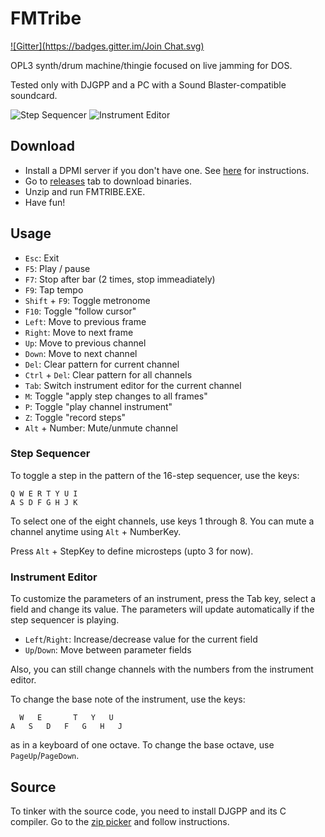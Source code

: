 # FMTribe #
[![Gitter](https://badges.gitter.im/Join Chat.svg)](https://gitter.im/munshkr/fmtribe?utm_source=badge&utm_medium=badge&utm_campaign=pr-badge&utm_content=badge)

OPL3 synth/drum machine/thingie focused on live jamming for DOS.

Tested only with DJGPP and a PC with a Sound Blaster-compatible soundcard.

![Step Sequencer](https://i.imgur.com/4EfKrE2.gif)&nbsp;![Instrument Editor](http://i.imgur.com/fkLsV9T.png)

## Download ##

* Install a DPMI server if you don't have one. See [here](https://github.com/munshkr/fmtribe/wiki/Install-DPMI-server) for instructions.
* Go to [releases](https://github.com/munshkr/fmtribe/releases) tab to download
  binaries.
* Unzip and run FMTRIBE.EXE.
* Have fun!

## Usage ##

* `Esc`: Exit
* `F5`: Play / pause
* `F7`: Stop after bar (2 times, stop immeadiately)
* `F9`: Tap tempo
* `Shift` + `F9`: Toggle metronome
* `F10`: Toggle "follow cursor"
* `Left`: Move to previous frame
* `Right`: Move to next frame
* `Up`: Move to previous channel
* `Down`: Move to next channel
* `Del`: Clear pattern for current channel
* `Ctrl` + `Del`: Clear pattern for all channels
* `Tab`: Switch instrument editor for the current channel
* `M`: Toggle "apply step changes to all frames"
* `P`: Toggle "play channel instrument"
* `Z`: Toggle "record steps"
* `Alt` + Number: Mute/unmute channel

### Step Sequencer ###

To toggle a step in the pattern of the 16-step sequencer, use the keys:

    Q W E R T Y U I
    A S D F G H J K

To select one of the eight channels, use keys 1 through 8.
You can mute a channel anytime using `Alt` + NumberKey.

Press `Alt` + StepKey to define microsteps (upto 3 for now).

### Instrument Editor ###

To customize the parameters of an instrument, press the Tab key, select a field
and change its value. The parameters will update automatically if the step
sequencer is playing.

* `Left`/`Right`: Increase/decrease value for the current field
* `Up`/`Down`: Move between parameter fields

Also, you can still change channels with the numbers from the instrument
editor.

To change the base note of the instrument, use the keys:

      W   E       T   Y   U
    A   S   D   F   G   H   J

as in a keyboard of one octave. To change the base octave, use `PageUp`/`PageDown`.

## Source ##

To tinker with the source code, you need to install DJGPP and its C compiler.
Go to the [zip picker](http://www.delorie.com/djgpp/zip-picker.html) and follow
instructions.
